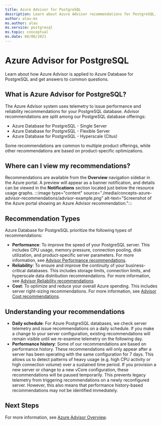 ```yaml
---
title: Azure Advisor for PostgreSQL
description: Learn about Azure Advisor recommendations for PostgreSQL.
author: alau-ms
ms.author: alau
ms.service: postgresql
ms.topic: conceptual
ms.date: 04/08/2021
---
```

# Azure Advisor for PostgreSQL
Learn about how Azure Advisor is applied to Azure Database for PostgreSQL and get answers to common questions.
## What is Azure Advisor for PostgreSQL?
The Azure Advisor system uses telemetry to issue performance and reliability recommendations for your PostgreSQL database. 
Advisor recommendations are split among our PostgreSQL database offerings:
* Azure Database for PostgreSQL - Single Server
* Azure Database for PostgreSQL - Flexible Server
* Azure Database for PostgreSQL - Hyperscale (Citus)

Some recommendations are common to multiple product offerings, while other recommendations are based on product-specific optimizations.
## Where can I view my recommendations?
Recommendations are available from the **Overview** navigation sidebar in the Azure portal. A preview will appear as a banner notification, and details can be viewed in the **Notifications** section located just below the resource usage graphs.
  :::image type="content" source="./media/concepts-azure-advisor-recommendations/advisor-example.png" alt-text="Screenshot of the Azure portal showing an Azure Advisor recommendation.":::
## Recommendation Types
Azure Database for PostgreSQL prioritize the following types of recommendations:
* **Performance**: To improve the speed of your PostgreSQL server. This includes CPU usage, memory pressure, connection pooling, disk utilization, and product-specific server parameters. For more information, see [Advisor Performance recommendations](../advisor/advisor-performance-recommendations.md).
* **Reliability**: To ensure and improve the continuity of your business-critical databases. This includes storage limits, connection limits, and hyperscale data distribution recommendations. For more information, see [Advisor Reliability recommendations](../advisor/advisor-high-availability-recommendations.md).
* **Cost**: To optimize and reduce your overall Azure spending. This includes server right-sizing recommendations. For more information, see [Advisor Cost recommendations](../advisor/advisor-cost-recommendations.md).

## Understanding your recommendations
* **Daily schedule**: For Azure PostgreSQL databases, we check server telemetry and issue recommendations on a daily schedule. If you make a change to your server configuration, existing recommendations will remain visible until we re-examine telemetry on the following day. 
* **Performance history**: Some of our recommendations are based on performance history. These recommendations will only appear after a server has been operating with the same configuration for 7 days. This allows us to detect patterns of heavy usage (e.g. high CPU activity or high connection volume) over a sustained time period. If you provision a new server or change to a new vCore configuration, these recommendations will be paused temporarily. This prevents legacy telemetry from triggering recommendations on a newly reconfigured server. However, this also means that performance history-based recommendations may not be identified immediately.

## Next Steps
For more information, see [Azure Advisor Overview](../advisor/advisor-overview.md).

